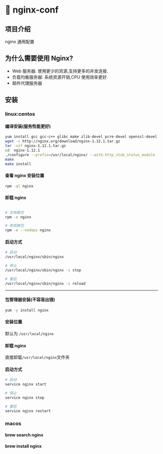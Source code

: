 # 🌱 nginx-conf

## 项目介绍

nginx 通用配置

## 为什么需要使用 Nginx?

- Web 服务器: 使用更少的资源,支持更多的并发连接.
- 负载均衡服务器: 系统资源开销,CPU 使用效率更好.
- 邮件代理服务器

## 安装

### linux:centos

#### 编译安装(服务性能更好)

```sh
yum install gcc gcc-c++ glibc make zlib-devel pcre-devel openssl-devel -y
wget -c http://nginx.org/download/nginx-1.12.1.tar.gz
tar -xzf nginx-1.12.1.tar.gz
cd  nginx-1.12.1
./configure --prefix=/usr/local/nginx/ --with-http_stub_status_module --with-http_ssl_module --with-pcre --with-http_realip_module
make
make install
```

#### 查看 nginx 安装位置

```sh
rpm -ql nginx
```

#### 卸载 nginx

```sh

# 无依赖包
rpm -e nginx

# 有依赖包
rpm -e --nodeps nginx
```

#### 启动方式

```sh
# 启动
/usr/local/nginx/sbin/nginx

# 停止
/usr/local/nginx/sbin/nginx -s stop

# 重启
/usr/local/nginx/sbin/nginx -s reload
```

---

#### 包管理器安装(不容易出错)

```sh
yum -y install nginx
```

#### 安装位置

默认为 `/usr/local/nginx`

#### 卸载 nginx

直接卸载`/usr/local/nginx`文件夹

#### 启动方式

```sh
# 启动
service nginx start

# 停止
service nginx stop

# 重启
service nginx restart
```

### macos

#### brew search nginx

#### brew install nginx
